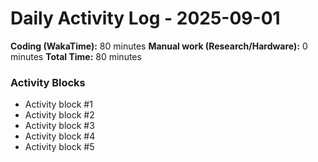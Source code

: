 # Daily Activity Log - 2025-09-01

**Coding (WakaTime):** 80 minutes
**Manual work (Research/Hardware):** 0 minutes
**Total Time:** 80 minutes

### Activity Blocks
- Activity block #1
- Activity block #2
- Activity block #3
- Activity block #4
- Activity block #5
